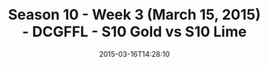 ---
title: Season 10 - Week 3 (March 15, 2015) - DCGFFL - S10 Gold vs S10 Lime
teams-score:
- team: _teams/s10-gold.md
  score: 34
- team: _teams/s10-lime.md
  score: 13
mvp: Donald M. (Gold), Michelle T. (Lime)
game-ball: N/A
season: 10
week:
date: '2015-03-16T14:28:10'
pageid: season-10-week-three-4427-vs-4429
---